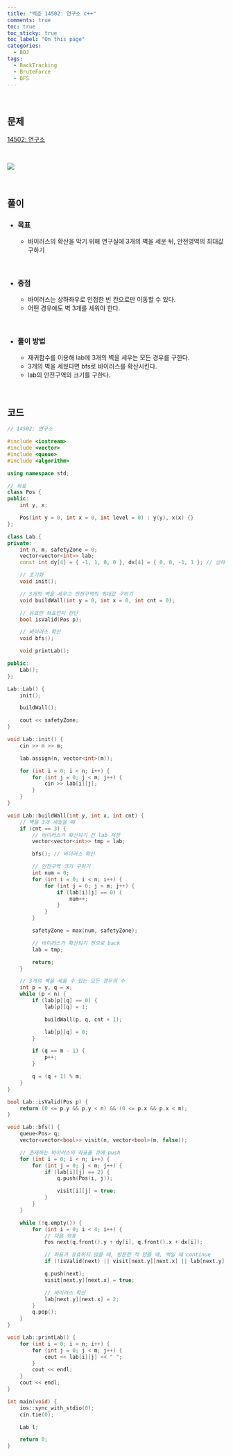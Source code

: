 ```yaml
---
title: "백준 14502: 연구소 c++"
comments: true
toc: true
toc_sticky: true
toc_label: "On this page"
categories:
  - BOJ
tags:
  - BackTracking
  - BruteForce
  - BFS
---
```


<br>

## **문제**

[14502: 연구소](https://www.acmicpc.net/problem/14502)

<br>

![](https://github.com/ljh37694/ljh37694.github.io/blob/main/_captures/Baekjoon14502.PNG?raw=true)

<br>

## **풀이**

* ### **목표**
  * 바이러스의 확산을 막기 위해 연구실에 3개의 벽을 세운 뒤, 안전영역의 최대값 구하기   

<br>

* ### **중점**
  * 바이러스는 상하좌우로 인접한 빈 칸으로만 이동할 수 있다.
  * 어떤 경우에도 벽 3개를 세워야 한다.

<br>

* ### **풀이 방법**
  * 재귀함수를 이용해 lab에 3개의 벽을 세우는 모든 경우를 구한다.
  * 3개의 벽을 세웠다면 bfs로 바이러스를 확산시킨다.
  * lab의 안전구역의 크기를 구한다.

<br>

## **코드**
``` c++
// 14502: 연구소

#include <iostream>
#include <vector>
#include <queue>
#include <algorithm>

using namespace std;

// 좌표
class Pos {
public:
	int y, x;

	Pos(int y = 0, int x = 0, int level = 0) : y(y), x(x) {}
};

class Lab {
private:
	int n, m, safetyZone = 0;
	vector<vector<int>> lab;
	const int dy[4] = { -1, 1, 0, 0 }, dx[4] = { 0, 0, -1, 1 }; // 상하좌우

	// 초기화
	void init();

	// 3개의 벽을 세우고 안전구역의 최대값 구하기
	void buildWall(int y = 0, int x = 0, int cnt = 0);

	// 유효한 좌표인지 판단
	bool isValid(Pos p);

	// 바이러스 확산
	void bfs();

	void printLab();

public:
	Lab();
};

Lab::Lab() {
	init();

	buildWall();

	cout << safetyZone;
}

void Lab::init() {
	cin >> n >> m;

	lab.assign(n, vector<int>(m));

	for (int i = 0; i < n; i++) {
		for (int j = 0; j < m; j++) {
			cin >> lab[i][j];
		}
	}
}

void Lab::buildWall(int y, int x, int cnt) {
	// 벽을 3개 세웠을 때
	if (cnt == 3) {
		// 바이러스가 확산되기 전 lab 저장
		vector<vector<int>> tmp = lab;

		bfs(); // 바이러스 확산

		// 안전구역 크기 구하기
		int num = 0;
		for (int i = 0; i < n; i++) {
			for (int j = 0; j < m; j++) {
				if (lab[i][j] == 0) {
					num++;
				}
			}
		}

		safetyZone = max(num, safetyZone);

		// 바이러스가 확산되기 전으로 back
		lab = tmp;

		return;
	}

	// 3개의 벽을 세울 수 있는 모든 경우의 수
	int p = y, q = x;
	while (p < n) {
		if (lab[p][q] == 0) {
			lab[p][q] = 1;

			buildWall(p, q, cnt + 1);

			lab[p][q] = 0;
		}

		if (q == m - 1) {
			p++;
		}

		q = (q + 1) % m;
	}
}

bool Lab::isValid(Pos p) {
	return (0 <= p.y && p.y < n) && (0 <= p.x && p.x < m);
}

void Lab::bfs() {
	queue<Pos> q;
	vector<vector<bool>> visit(n, vector<bool>(m, false));

	// 존재하는 바이러스의 좌표를 큐에 push
	for (int i = 0; i < n; i++) {
		for (int j = 0; j < m; j++) {
			if (lab[i][j] == 2) {
				q.push(Pos(i, j));

				visit[i][j] = true;
			}
		}
	}

	while (!q.empty()) {
		for (int i = 0; i < 4; i++) {
			// 다음 좌표
			Pos next(q.front().y + dy[i], q.front().x + dx[i]);

			// 좌표가 유효하지 않을 때, 방문한 적 있을 때, 벽일 때 continue
			if (!isValid(next) || visit[next.y][next.x] || lab[next.y][next.x] == 1) continue;

			q.push(next);
			visit[next.y][next.x] = true;

			// 바이러스 확산
			lab[next.y][next.x] = 2;
		}
		q.pop();
	}
}

void Lab::printLab() {
	for (int i = 0; i < n; i++) {
		for (int j = 0; j < m; j++) {
			cout << lab[i][j] << " ";
		}
		cout << endl;
	}
	cout << endl;
}

int main(void) {
	ios::sync_with_stdio(0);
	cin.tie(0);

	Lab l;

	return 0;
}
```

<br>